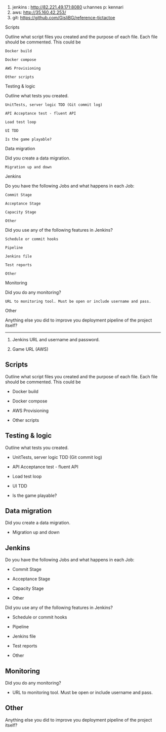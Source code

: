 1. jenkins : http://82.221.49.171:8080 u:hannes p: kennari
2. aws: http://35.160.42.253/
3. git: https://github.com/GisliBG/reference-tictactoe

Scripts

Outline what script files you created and the purpose of each file. Each file should be commented. This could be

    Docker build

    Docker compose

    AWS Provisioning

    Other scripts

Testing & logic

Outline what tests you created.

    UnitTests, server logic TDD (Git commit log)

    API Acceptance test - fluent API

    Load test loop

    UI TDD

    Is the game playable?

Data migration

Did you create a data migration.

    Migration up and down

Jenkins

Do you have the following Jobs and what happens in each Job:

    Commit Stage

    Acceptance Stage

    Capacity Stage

    Other

Did you use any of the following features in Jenkins?

    Schedule or commit hooks

    Pipeline

    Jenkins file

    Test reports

    Other

Monitoring

Did you do any monitoring?

    URL to monitoring tool. Must be open or include username and pass.

Other

Anything else you did to improve you deployment pipeline of the project itself?

 

----

1. Jenkins URL and username and password.

2. Game URL (AWS)


## Scripts

Outline what script files you created and the purpose of each file. Each file should be commented. This could be

- Docker build

- Docker compose

- AWS Provisioning 

- Other scripts


## Testing & logic

Outline what tests you created.

- UnitTests, server logic TDD (Git commit log)

- API Acceptance test - fluent API

- Load test loop

- UI TDD

- Is the game playable?


## Data migration

Did you create a data migration.

- Migration up and down


## Jenkins

Do you have the following Jobs and what happens in each Job:

- Commit Stage

- Acceptance Stage

- Capacity Stage

- Other


Did you use any of the following features in Jenkins?

- Schedule or commit hooks

- Pipeline

- Jenkins file

- Test reports

- Other


## Monitoring

Did you do any monitoring?

- URL to monitoring tool. Must be open or include username and pass.


## Other

Anything else you did to improve you deployment pipeline of the project itself?